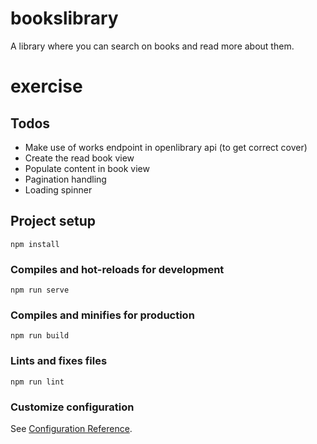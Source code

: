 
# bookslibrary
A library where you can search on books and read more about them.

# exercise

## Todos
* Make use of works endpoint in openlibrary api (to get correct cover)
* Create the read book view
* Populate content in book view
* Pagination handling
* Loading spinner

## Project setup
```
npm install
```

### Compiles and hot-reloads for development
```
npm run serve
```

### Compiles and minifies for production
```
npm run build
```

### Lints and fixes files
```
npm run lint
```

### Customize configuration
See [Configuration Reference](https://cli.vuejs.org/config/).
